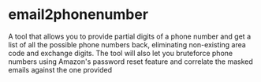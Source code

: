 # email2phonenumber
A tool that allows you to provide partial digits of a phone number and get a list of all the possible phone numbers back, eliminating non-existing area code and exchange digits. The tool will also let you bruteforce phone numbers using Amazon's password reset feature and correlate the masked emails against the one provided
